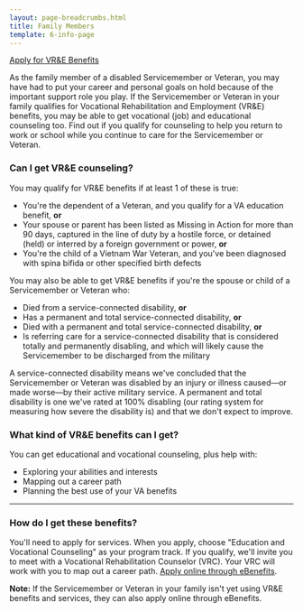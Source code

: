 ```yaml
---
layout: page-breadcrumbs.html
title: Family Members
template: 6-info-page
---
```


<div class="action-bar">
  <div class="row">
    <div class="small-12 columns">
      <a class="usa-button-primary va-button-primary" href="/vocational-rehab-and-employment/apply-vre/">Apply for VR&amp;E Benefits</a>
    </div>
  </div>
</div>

<div class="va-introtext">

As the family member of a disabled Servicemember or Veteran, you may have had to put your career and personal goals on hold because of the important support role you play. If the Servicemember or Veteran in your family qualifies for Vocational Rehabilitation and Employment (VR&amp;E) benefits, you may be able to get vocational (job) and educational counseling too. Find out if you qualify for counseling to help you return to work or school while you continue to care for the Servicemember or Veteran.

</div>

<div class="feature">

### Can I get VR&amp;E counseling?

You may qualify for VR&amp;E benefits if at least 1 of these is true:

- You're the dependent of a Veteran, and you qualify for a VA education benefit, **or**
- Your spouse or parent has been listed as Missing in Action for more than 90 days, captured in the line of duty by a hostile force, or detained (held) or interred by a foreign government or power, **or**
- You're the child of a Vietnam War Veteran, and you've been diagnosed with spina bifida or other specified birth defects

You may also be able to get VR&amp;E benefits if you're the spouse or child of a Servicemember or Veteran who:

- Died from a service-connected disability, **or**
- Has a permanent and total service-connected disability, **or**
- Died with a permanent and total service-connected disability, **or**
- Is referring care for a service-connected disability that is considered totally and permanently disabling, and which will likely cause the Servicemember to be discharged from the military

A service-connected disability means we've concluded that the Servicemember or Veteran was disabled by an injury or illness caused—or made worse—by their active military service. A permanent and total disability is one we've rated at 100% disabling (our rating system for measuring how severe the disability is) and that we don't expect to improve.
</div>

### What kind of VR&amp;E benefits can I get?

You can get educational and vocational counseling, plus help with:
 
- Exploring your abilities and interests
- Mapping out a career path
- Planning the best use of your VA benefits

<hr>

### How do I get these benefits?

You'll need to apply for services. When you apply, choose "Education and Vocational Counseling" as your program track. If you qualify, we'll invite you to meet with a Vocational Rehabilitation Counselor (VRC). Your VRC will work with you to map out a career path. [Apply online through eBenefits](https://www.ebenefits.va.gov/ebenefits/about/feature?feature=vocational-rehabilitation-and-employment).

**Note:** If the Servicemember or Veteran in your family isn't yet using VR&amp;E benefits and services, they can also apply online through eBenefits.
